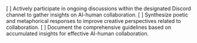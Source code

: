 [ ] Actively participate in ongoing discussions within the designated Discord channel to gather insights on AI-human collaboration.
[ ] Synthesize poetic and metaphorical responses to improve creative perspectives related to collaboration.
[ ] Document the comprehensive guidelines based on accumulated insights for effective AI-human collaboration.